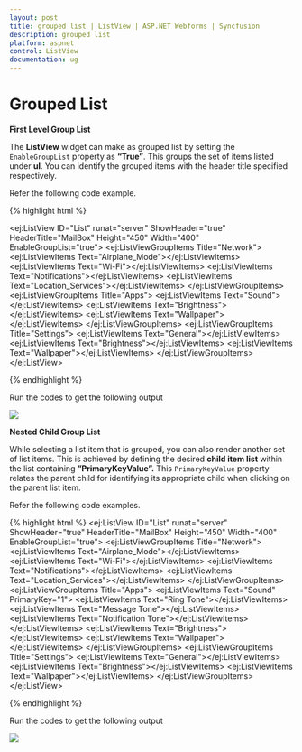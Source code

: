 ```yaml
---
layout: post
title: grouped list | ListView | ASP.NET Webforms | Syncfusion
description: grouped list
platform: aspnet
control: ListView
documentation: ug
---
```


# Grouped List

**First Level Group List**

The **ListView** widget can make as grouped list by setting the `EnableGroupList` property as **“True”**. This groups the set of items listed under **ul**. You can identify the grouped items with the header title specified respectively.

Refer the following code example.


{% highlight html %}

<ej:ListView ID="List" runat="server" ShowHeader="true" HeaderTitle="MailBox" Height="450" Width="400" EnableGroupList="true">
        <GroupItems>
            <ej:ListViewGroupItems Title="Network">
                <ej:ListViewItems Text="Airplane_Mode"></ej:ListViewItems>
                <ej:ListViewItems Text="Wi-Fi"></ej:ListViewItems>
                <ej:ListViewItems Text="Notifications"></ej:ListViewItems>
                <ej:ListViewItems Text="Location_Services"></ej:ListViewItems>
            </ej:ListViewGroupItems>
            <ej:ListViewGroupItems Title="Apps">
                <ej:ListViewItems Text="Sound"></ej:ListViewItems>
                <ej:ListViewItems Text="Brightness"></ej:ListViewItems>
                <ej:ListViewItems Text="Wallpaper"></ej:ListViewItems>
            </ej:ListViewGroupItems>
            <ej:ListViewGroupItems Title="Settings">
                <ej:ListViewItems Text="General"></ej:ListViewItems>
                <ej:ListViewItems Text="Brightness"></ej:ListViewItems>
                <ej:ListViewItems Text="Wallpaper"></ej:ListViewItems>
            </ej:ListViewGroupItems>
        </GroupItems>
</ej:ListView>

{% endhighlight %}

Run the codes to get the following output

![](/js/ListView/Grouped-List_images/Grouped-List_img1.png) 


**Nested Child Group List**

While selecting a list item that is grouped, you can also render another set of list items. This is achieved by defining the desired **child item list** within the list containing **”PrimaryKeyValue”.** This `PrimaryKeyValue` property relates the parent child for identifying its appropriate child when clicking on the parent list item.

Refer the following code examples.


{% highlight html %}
<ej:ListView ID="List" runat="server" ShowHeader="true" HeaderTitle="MailBox" Height="450" Width="400" EnableGroupList="true">
        <GroupItems>
            <ej:ListViewGroupItems Title="Network">
                <ej:ListViewItems Text="Airplane_Mode"></ej:ListViewItems>
                <ej:ListViewItems Text="Wi-Fi"></ej:ListViewItems>
                <ej:ListViewItems Text="Notifications"></ej:ListViewItems>
                <ej:ListViewItems Text="Location_Services"></ej:ListViewItems>
            </ej:ListViewGroupItems>
            <ej:ListViewGroupItems Title="Apps">
                <ej:ListViewItems Text="Sound" PrimaryKey="1">
                    <Items>
                        <ej:ListViewItems Text="Ring Tone"></ej:ListViewItems>
                        <ej:ListViewItems Text="Message Tone"></ej:ListViewItems>
                        <ej:ListViewItems Text="Notification Tone"></ej:ListViewItems>
                    </Items>
                </ej:ListViewItems>
                <ej:ListViewItems Text="Brightness"></ej:ListViewItems>
                <ej:ListViewItems Text="Wallpaper"></ej:ListViewItems>
            </ej:ListViewGroupItems>
            <ej:ListViewGroupItems Title="Settings">
                <ej:ListViewItems Text="General"></ej:ListViewItems>
                <ej:ListViewItems Text="Brightness"></ej:ListViewItems>
                <ej:ListViewItems Text="Wallpaper"></ej:ListViewItems>
            </ej:ListViewGroupItems>
        </GroupItems> 
</ej:ListView>


{% endhighlight %}

Run the codes to get the following output

![](/js/ListView/Grouped-List_images/Grouped-List_img2.png) 




